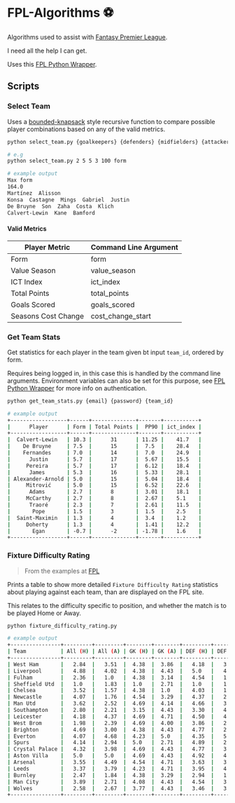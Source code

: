 # FPL-Algorithms ⚽

Algorithms used to assist with [Fantasy Premier League](https://fantasy.premierleague.com/).

I need all the help I can get.

Uses this [FPL Python Wrapper](https://fpl.readthedocs.io/en/latest/).

## Scripts

### Select Team

Uses a [bounded-knapsack](https://en.wikipedia.org/wiki/Knapsack_problem) style recursive function to compare possible player combinations based on any of the valid metrics.

```bash
python select_team.py {goalkeepers} {defenders} {midfielders} {attackers} {budget} {metric}

# e.g
python select_team.py 2 5 5 3 100 form

# example output
Max form
164.0
Martínez  Alisson
Konsa  Castagne  Mings  Gabriel  Justin
De Bruyne  Son  Zaha  Costa  Klich
Calvert-Lewin  Kane  Bamford
```

#### Valid Metrics

| Player Metric       | Command Line Argument |
|---------------------|-----------------------|
| Form                | form                  |
| Value Season        | value_season          |
| ICT Index           | ict_index             |
| Total Points        | total_points          |
| Goals Scored        | goals_scored          |
| Seasons Cost Change | cost_change_start     |

### Get Team Stats

Get statistics for each player in the team given bt input `team_id`, ordered by form.

Requires being logged in, in this case this is handled by the command line arguments.
Environment variables can also be set for this purpose, see [FPL Python Wrapper](https://fpl.readthedocs.io/en/latest/) for more info on authentication.

```bash
python get_team_stats.py {email} {password} {team_id}

# example output
+------------------+------+--------------+-------+-----------+
|      Player      | Form | Total Points |  PP90 | ict_index |
+------------------+------+--------------+-------+-----------+
|  Calvert-Lewin   | 10.3 |      31      | 11.25 |    41.7   |
|    De Bruyne     | 7.5  |      15      |  7.5  |    28.4   |
|    Fernandes     | 7.0  |      14      |  7.0  |    24.9   |
|      Justin      | 5.7  |      17      |  5.67 |    15.5   |
|     Pereira      | 5.7  |      17      |  6.12 |    18.4   |
|      James       | 5.3  |      16      |  5.33 |    28.1   |
| Alexander-Arnold | 5.0  |      15      |  5.04 |    18.4   |
|     Mitrović     | 5.0  |      15      |  6.52 |    22.6   |
|      Adams       | 2.7  |      8       |  3.01 |    18.1   |
|     McCarthy     | 2.7  |      8       |  2.67 |    5.1    |
|      Traoré      | 2.3  |      7       |  2.61 |    11.5   |
|       Pope       | 1.5  |      3       |  1.5  |    2.5    |
|  Saint-Maximin   | 1.3  |      4       |  3.4  |    1.2    |
|     Doherty      | 1.3  |      4       |  1.41 |    12.2   |
|       Egan       | -0.7 |      -2      | -1.78 |    1.6    |
+------------------+------+--------------+-------+-----------+
```

### Fixture Difficulty Rating

> From the examples at [FPL](https://fpl.readthedocs.io/en/latest/)

Prints a table to show more detailed `Fixture Difficulty Rating` statistics about playing against each team, than are displayed on the FPL site.

This relates to the difficulty specific to position, and whether the match is to be played Home or Away.

```bash
python fixture_difficulty_rating.py

# example output
+----------------+---------+---------+--------+--------+---------+---------+---------+---------+---------+---------+
| Team           | All (H) | All (A) | GK (H) | GK (A) | DEF (H) | DEF (A) | MID (H) | MID (A) | FWD (H) | FWD (A) |
+----------------+---------+---------+--------+--------+---------+---------+---------+---------+---------+---------+
| West Ham       |   2.84  |   3.51  |  4.38  |  3.86  |   4.18  |   3.40  |   3.06  |   3.20  |   2.11  |   4.72  |
| Liverpool      |   4.88  |   4.02  |  4.38  |  4.43  |   5.0   |   4.23  |   4.88  |   3.50  |   4.78  |   4.40  |
| Fulham         |   2.36  |   1.0   |  4.38  |  3.14  |   4.54  |   1.0   |   1.0   |   1.70  |   2.11  |   4.53  |
| Sheffield Utd  |   1.0   |   1.83  |  1.0   |  2.71  |   1.0   |   1.65  |   3.55  |   3.37  |   4.78  |   4.07  |
| Chelsea        |   3.52  |   1.57  |  4.38  |  1.0   |   4.03  |   1.38  |   3.99  |   2.95  |   3.56  |   4.20  |
| Newcastle      |   4.07  |   1.76  |  4.54  |  3.29  |   4.37  |   2.28  |   4.27  |   4.01  |   4.26  |   2.80  |
| Man Utd        |   3.62  |   2.52  |  4.69  |  4.14  |   4.66  |   3.32  |   3.52  |   1.80  |   3.22  |   4.60  |
| Southampton    |   2.80  |   2.21  |  3.15  |  4.43  |   3.30  |   4.25  |   3.36  |   2.24  |   4.56  |   1.0   |
| Leicester      |   4.18  |   4.37  |  4.69  |  4.71  |   4.50  |   4.03  |   3.74  |   3.87  |   5.0   |   4.67  |
| West Brom      |   1.98  |   2.39  |  4.69  |  4.00  |   3.86  |   2.55  |   3.21  |   2.77  |   1.0   |   4.10  |
| Brighton       |   4.69  |   3.00  |  4.38  |  4.43  |   4.77  |   2.91  |   4.88  |   2.88  |   4.85  |   4.50  |
| Everton        |   4.07  |   4.68  |  4.23  |  5.0   |   4.35  |   5.0   |   4.21  |   3.06  |   4.78  |   4.80  |
| Spurs          |   4.14  |   2.94  |  5.0   |  2.71  |   4.89  |   2.43  |   4.42  |   4.38  |   3.52  |   4.40  |
| Crystal Palace |   4.32  |   3.98  |  4.69  |  4.43  |   4.77  |   3.37  |   4.01  |   4.59  |   4.78  |   4.44  |
| Aston Villa    |   5.0   |   5.0   |  4.69  |  4.43  |   4.92  |   4.05  |   5.0   |   5.0   |   4.78  |   5.0   |
| Arsenal        |   3.55  |   4.49  |  4.54  |  4.71  |   3.63  |   3.93  |   3.79  |   4.59  |   4.85  |   4.50  |
| Leeds          |   3.37  |   3.79  |  4.23  |  4.71  |   3.95  |   4.01  |   2.91  |   4.43  |   4.89  |   3.50  |
| Burnley        |   2.47  |   1.84  |  4.38  |  3.29  |   2.94  |   1.22  |   2.68  |   3.78  |   4.56  |   4.20  |
| Man City       |   3.89  |   2.71  |  4.08  |  4.43  |   4.54  |   3.96  |   3.97  |   1.70  |   3.89  |   3.40  |
| Wolves         |   2.58  |   2.67  |  3.77  |  4.43  |   3.46  |   3.74  |   1.95  |   1.0   |   4.47  |   4.00  |
+----------------+---------+---------+--------+--------+---------+---------+---------+---------+---------+---------+
```
